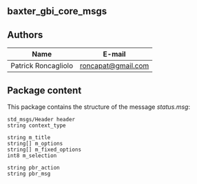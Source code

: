 ## baxter_gbi_core_msgs

## Authors

| Name | E-mail |
|------|--------|
| Patrick Roncagliolo | roncapat@gmail.com |

## Package content

This package contains the structure of the message *status.msg*:
```
std_msgs/Header header
string context_type

string m_title
string[] m_options
string[] m_fixed_options
int8 m_selection

string pbr_action
string pbr_msg
```